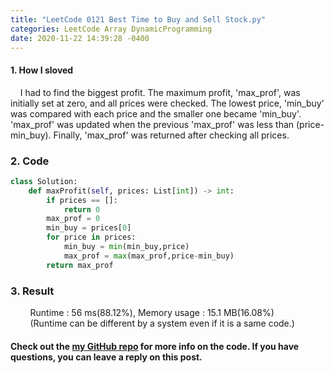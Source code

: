 ```yaml
---
title: "LeetCode 0121 Best Time to Buy and Sell Stock.py"
categories: LeetCode Array DynamicProgramming
date: 2020-11-22 14:39:28 -0400
---
```


#### 1. How I sloved
&nbsp;&nbsp;&nbsp;&nbsp;I had to find the biggest profit. The maximum profit, 'max_prof', was initially set at zero, and all prices were checked. The lowest price, 'min_buy' was compared with each price and the smaller one became 'min_buy'. 'max_prof' was updated when the previous 'max_prof' was less than (price-min_buy). Finally, 'max_prof' was returned after checking all prices.

### 2. Code
```python
class Solution:
    def maxProfit(self, prices: List[int]) -> int:
        if prices == []:
            return 0
        max_prof = 0
        min_buy = prices[0]
        for price in prices:
            min_buy = min(min_buy,price)
            max_prof = max(max_prof,price-min_buy)
        return max_prof
```

### 3. Result
&nbsp;&nbsp;&nbsp;&nbsp;&nbsp;&nbsp;&nbsp;&nbsp;Runtime : 56 ms(88.12%), Memory usage : 15.1 MB(16.08%)  
&nbsp;&nbsp;&nbsp;&nbsp;&nbsp;&nbsp;&nbsp;&nbsp;(Runtime can be different by a system even if it is a same code.)

#### Check out the [my GitHub repo][hyuk-gh] for more info on the code. If you have questions, you can leave a reply on this post.
[hyuk-gh]:   https://github.com/dlgur1994/StudyAlgorithms

